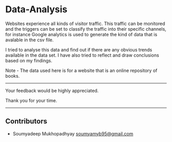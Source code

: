 # Data-Analysis


Websites experience all kinds of visitor traffic. This traffic can be monitored and the triggers can be set to classify the traffic into their specific channels, for instance Google analytics is used to generate the kind of data that is avalable in the csv file.

I tried to analyse this data and find out if there are any obvious trends available in the data set. I have also tried to reflect and draw conclusions based on my findings.

Note - The data used here is for a website that is an online repository of books.

---


Your feedback would be highly appreciated.

Thank you for your time.

---
## Contributors

- Soumyadeep Mukhopadhyay <soumyamyb95@gmail.com>
